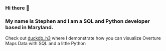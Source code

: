 ### Hi there 👋
### My name is Stephen and I am a SQL and Python developer based in Maryland. 

Check out [duckdb_h3](https://github.com/kentstephen/duckdb_h3) where I demonstrate how you can visualize Overture Maps Data with SQL and a little Python

